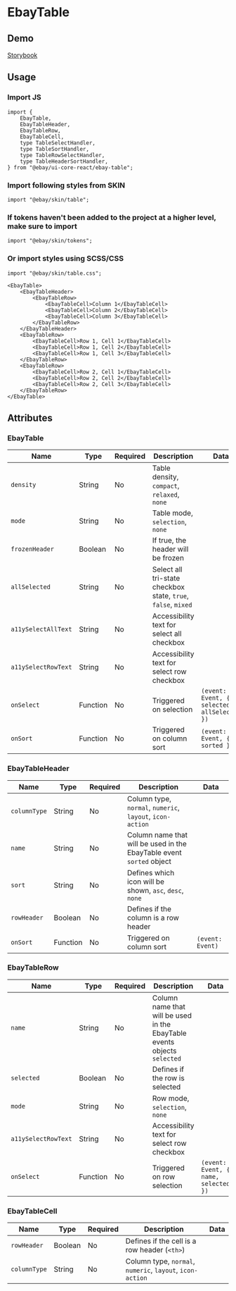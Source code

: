 # EbayTable

## Demo

[Storybook](https://opensource.ebay.com/ebayui-core-react/main/?path=/docs/data-display-ebay-table--docs)

## Usage

### Import JS

```tsx
import {
    EbayTable,
    EbayTableHeader,
    EbayTableRow,
    EbayTableCell,
    type TableSelectHandler,
    type TableSortHandler,
    type TableRowSelectHandler,
    type TableHeaderSortHandler,
} from "@ebay/ui-core-react/ebay-table";
```

### Import following styles from SKIN

```tsx
import "@ebay/skin/table";
```

### If tokens haven't been added to the project at a higher level, make sure to import

```tsx
import "@ebay/skin/tokens";
```

### Or import styles using SCSS/CSS

```tsx
import "@ebay/skin/table.css";
```

```tsx
<EbayTable>
    <EbayTableHeader>
        <EbayTableRow>
            <EbayTableCell>Column 1</EbayTableCell>
            <EbayTableCell>Column 2</EbayTableCell>
            <EbayTableCell>Column 3</EbayTableCell>
        </EbayTableRow>
    </EbayTableHeader>
    <EbayTableRow>
        <EbayTableCell>Row 1, Cell 1</EbayTableCell>
        <EbayTableCell>Row 1, Cell 2</EbayTableCell>
        <EbayTableCell>Row 1, Cell 3</EbayTableCell>
    </EbayTableRow>
    <EbayTableRow>
        <EbayTableCell>Row 2, Cell 1</EbayTableCell>
        <EbayTableCell>Row 2, Cell 2</EbayTableCell>
        <EbayTableCell>Row 2, Cell 3</EbayTableCell>
    </EbayTableRow>
</EbayTable>
```

## Attributes

### EbayTable

| Name                | Type     | Required | Description                                                   | Data                                        |
| ------------------- | -------- | -------- | ------------------------------------------------------------- | ------------------------------------------- |
| `density`           | String   | No       | Table density, `compact`, `relaxed`, `none`                   |                                             |
| `mode`              | String   | No       | Table mode, `selection`, `none`                               |                                             |
| `frozenHeader`      | Boolean  | No       | If true, the header will be frozen                            |                                             |
| `allSelected`       | String   | No       | Select all tri-state checkbox state, `true`, `false`, `mixed` |                                             |
| `a11ySelectAllText` | String   | No       | Accessibility text for select all checkbox                    |                                             |
| `a11ySelectRowText` | String   | No       | Accessibility text for select row checkbox                    |                                             |
| `onSelect`          | Function | No       | Triggered on selection                                        | `(event: Event, { selected, allSelected })` |
| `onSort`            | Function | No       | Triggered on column sort                                      | `(event: Event, { sorted })`                |

### EbayTableHeader

| Name         | Type     | Required | Description                                                          | Data             |
| ------------ | -------- | -------- | -------------------------------------------------------------------- | ---------------- |
| `columnType` | String   | No       | Column type, `normal`, `numeric`, `layout`, `icon-action`            |                  |
| `name`       | String   | No       | Column name that will be used in the EbayTable event `sorted` object |                  |
| `sort`       | String   | No       | Defines which icon will be shown, `asc`, `desc`, `none`              |                  |
| `rowHeader`  | Boolean  | No       | Defines if the column is a row header                                |                  |
| `onSort`     | Function | No       | Triggered on column sort                                             | `(event: Event)` |

### EbayTableRow

| Name                | Type     | Required | Description                                                              | Data                                 |
| ------------------- | -------- | -------- | ------------------------------------------------------------------------ | ------------------------------------ |
| `name`              | String   | No       | Column name that will be used in the EbayTable events objects `selected` |                                      |
| `selected`          | Boolean  | No       | Defines if the row is selected                                           |                                      |
| `mode`              | String   | No       | Row mode, `selection`, `none`                                            |                                      |
| `a11ySelectRowText` | String   | No       | Accessibility text for select row checkbox                               |                                      |
| `onSelect`          | Function | No       | Triggered on row selection                                               | `(event: Event, { name, selected })` |

### EbayTableCell

| Name         | Type    | Required | Description                                               | Data |
| ------------ | ------- | -------- | --------------------------------------------------------- | ---- |
| `rowHeader`  | Boolean | No       | Defines if the cell is a row header (`<th>`)              |      |
| `columnType` | String  | No       | Column type, `normal`, `numeric`, `layout`, `icon-action` |      |
